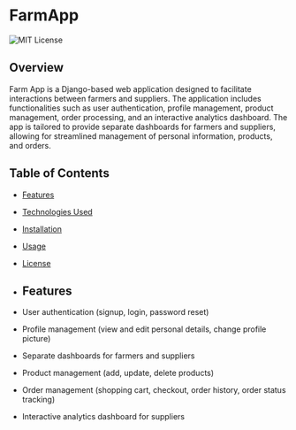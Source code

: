 # **FarmApp**

![MIT License](https://img.shields.io/badge/License-MIT-blue.svg)

## Overview

Farm App is a Django-based web application designed to facilitate interactions between farmers and suppliers. The application includes functionalities such as user authentication, profile management, product management, order processing, and an interactive analytics dashboard. The app is tailored to provide separate dashboards for farmers and suppliers, allowing for streamlined management of personal information, products, and orders.

## Table of Contents

- [Features](#features)
- [Technologies Used](#technologies-used)
- [Installation](#installation)
- [Usage](#usage)
- [License](#license)

- ## Features

- User authentication (signup, login, password reset)
- Profile management (view and edit personal details, change profile picture)
- Separate dashboards for farmers and suppliers
- Product management (add, update, delete products)
- Order management (shopping cart, checkout, order history, order status tracking)
- Interactive analytics dashboard for suppliers
